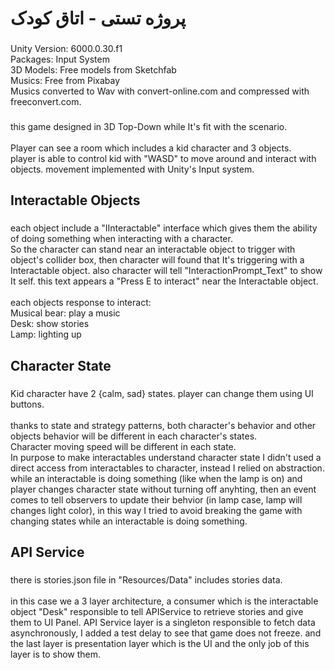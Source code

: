 <h1 align="left">پروژه تستی - اتاق کودک</h1>

###

<p align="left">Unity Version: 6000.0.30.f1<br>Packages: Input System<br>3D Models: Free models from Sketchfab<br>Musics: Free from Pixabay<br>Musics converted to Wav with convert-online.com and compressed with freeconvert.com.</p>

###

<p align="left">this game designed in 3D Top-Down while It's fit with the scenario.<br><br>Player can see a room which includes a kid character and 3 objects.<br>player is able to control kid with "WASD" to move around and interact with objects. movement implemented with Unity's Input system.</p>

###

<p align="right"></p>

###

<h2 align="left">Interactable Objects</h2>

###

<p align="left">each object include a "IInteractable" interface which gives them the ability of doing something when interacting with a character.<br>So the character can stand near an  interactable object to trigger with object's collider box, then character will found that It's triggering with a Interactable object. also character will tell "InteractionPrompt_Text" to show It self. this text appears a "Press E to interact" near the Interactable object.<br><br>each objects response to interact:<br>Musical bear: play a music<br>Desk: show stories<br>Lamp: lighting up</p>

###

<h2 align="left">Character State</h2>

###

<p align="left">Kid character have 2 {calm, sad} states. player can change them using UI buttons.<br><br>thanks to state and strategy patterns, both character's behavior and other objects behavior will be different in each character's states.<br>Character moving speed will be different in each state. <br>In purpose to make interactables understand character state I didn't used a direct access from interactables to character, instead I relied on abstraction.<br>while an interactable is doing something (like when the lamp is on) and player changes character state without turning off anyhting, then an event comes to tell observers to update their behvior (in lamp case, lamp will changes light color), in this way I tried to avoid breaking the game with changing states while an interactable is doing something.</p>

###

<h2 align="left">API Service</h2>

###

<p align="left">there is stories.json file in "Resources/Data" includes stories data.<br><br>in this case we a 3 layer architecture, a consumer which is the interactable object "Desk" responsible to tell APIService to retrieve stories and  give them to UI Panel. API Service layer is a singleton responsible to fetch data asynchronously, I added a test delay to see that game does not freeze. and the last layer is presentation layer which is the UI and the only job of this layer is to show them.</p>

###
